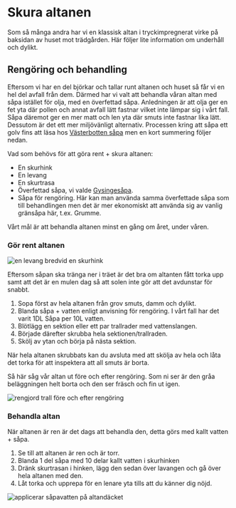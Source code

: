# Skura altanen

Som så många andra har vi en klassisk altan i tryckimpregnerat virke på baksidan av huset mot trädgården. Här följer lite information om underhåll och dylikt.

## Rengöring och behandling

Eftersom vi har en del björkar och tallar runt altanen och huset så får vi en hel del avfall från dem. Därmed har vi valt att behandla våran altan med såpa istället för olja, med en överfettad såpa. Anledningen är att olja ger en fet yta där pollen och annat avfall lätt fastnar vilket inte lämpar sig i vårt fall. Såpa däremot ger en mer matt och len yta där smuts inte fastnar lika lätt. Dessutom är det ett mer miljövänligt alternativ. Processen kring att såpa ett golv fins att läsa hos [Västerbotten såpa](https://vasterbottenssapa.se/hur-sapar-man-tratrall/) men en kort summering följer nedan.

Vad som behövs för att göra rent + skura altanen:
- En skurhink
- En levang
- En skurtrasa
- Överfettad såpa, vi valde [Gysingesåpa](https://www.gysinge.com/products/5806/gysinges%C3%A5pa-5-liter).
- Såpa för rengöring. Här kan man använda samma överfettade såpa som till behandlingen men det är mer ekonomiskt att använda sig av vanlig gränsåpa här, t.ex. Grumme.

Vårt mål är att behandla altanen minst en gång om året, under våren.

### Gör rent altanen

![en levang bredvid en skurhink](./assets/altantvatt02.jpeg)

Eftersom såpan ska tränga ner i träet är det bra om altanten fått torka upp samt att det är en mulen dag så att solen inte gör att det avdunstar för snabbt.

1. Sopa först av hela altanen från grov smuts, damm och dylikt.
1. Blanda såpa + vatten enligt anvisning för rengöring. I vårt fall har det varit 1DL Såpa per 10L vatten.
1. Blötlägg en sektion eller ett par trallrader med vattenslangen.
1. Började därefter skrubba hela sektionen/trallraden.
1. Skölj av ytan och börja på nästa sektion.

När hela altanen skrubbats kan du avsluta med att skölja av hela och låta det torka för att inspektera att all smuts är borta.

Så här såg vår altan ut före och efter rengöring. Som ni ser är den gråa beläggningen helt borta och den ser fräsch och fin ut igen.

![rengjord trall före och efter rengöring](./assets/altantvatt01.jpeg)

### Behandla altan

När altanen är ren är det dags att behandla den, detta görs med kallt vatten + såpa.

1. Se till att altanen är ren och är torr.
1. Blanda 1 del såpa med 10 delar kallt vatten i skurhinken
1. Dränk skurtrasan i hinken, lägg den sedan över lavangen och gå över hela altanen med den.
1. Låt torka och upprepa för en lenare yta tills att du känner dig nöjd.

![applicerar såpavatten på altandäcket](./assets/altantvatt03.jpeg)
